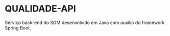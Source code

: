 # QUALIDADE-API

Serviço back-end do SGM desenvolvido em Java com auxilio do framework Spring Boot.

